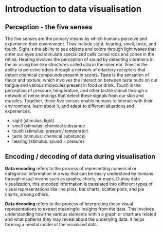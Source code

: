 # Introduction to data visualisation

## Perception - the five senses

The five senses are the primary means by which humans perceive and
experience their environment. They include sight, hearing, smell,
taste, and touch. Sight is the ability to see objects and colors
through light waves that enter our eyes and stimulate specialized
cells called rods and cones in the retina. Hearing involves the
perception of sound by detecting vibrations in the air using hair-like
structures called cilia in the inner ear. Smell is the ability to
perceive odors through a network of olfactory receptors that detect
chemical compounds present in scents. Taste is the sensation of flavor
and texture, which involves the interaction between taste buds on our
tongue and various molecules present in food or drink. Touch is the
perception of pressure, temperature, and other tactile stimuli through
a network of nerve endings that detect these signals from our skin and
muscles. Together, these five senses enable humans to interact with
their environment, learn about it, and adapt to different situations
and experiences.

- sight (stimulus: light)
- smell (stimulus: chemical substance
- touch (stimulus: presure / temperatur)
- taste (stimulus: chemical substance)
- hearing (stimulus: sound = presure)


## Encoding / decoding of data during visualisation

**Data encoding** refers to the process of representing numerical or
categorical information in a way that can be easily understood by
humans through visual means such as graphs, charts, or maps. During
data visualization, this encoded information is translated into
different types of visual representations like line plots, bar charts,
scatter plots, and pie charts, among others.

**Data decoding** refers to the process of interpreting these visual
representations to extract meaningful insights from the data. This
involves understanding how the various elements within a graph or
chart are related and what patterns they may reveal about the
underlying data. It helps forming a mental model of the visualised
data.



